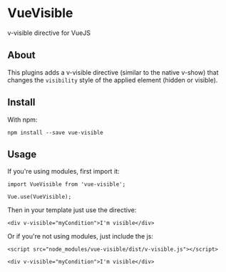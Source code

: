 # VueVisible

v-visible directive for VueJS

## About

This plugins adds a v-visible directive (similar to the native v-show) that changes the `visibility` style of the applied element (hidden or visible).

## Install

With npm:

```
npm install --save vue-visible
```

## Usage

If you're using modules, first import it:

```
import VueVisible from 'vue-visible';

Vue.use(VueVisible);
```

Then in your template just use the directive:

```
<div v-visible="myCondition">I'm visible</div>
```

Or if you're not using modules, just include the js:

```
<script src="node_modules/vue-visible/dist/v-visible.js"></script>
```
```
<div v-visible="myCondition">I'm visible</div>
```
